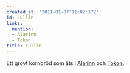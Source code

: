 ```yaml
---
created_at: '2011-01-07T11:02:17Z'
id: Cullin
links:
  mention:
  - Alarinn
  - Tokon
title: Cullin
---
```


Ett grovt kornbröd som äts i [Alarinn] och [Tokon].

  [Alarinn]: Alarinn
  [Tokon]: Tokon
